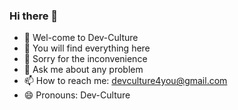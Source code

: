 ### Hi there 👋

- 🔭 Wel-come to Dev-Culture
- 🌱 You will find everything here
- 👯 Sorry for the inconvenience
- 💬 Ask me about any problem
- 📫 How to reach me: devculture4you@gmail.com
- 😄 Pronouns: Dev-Culture
